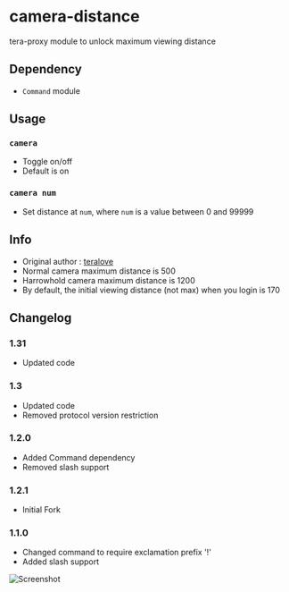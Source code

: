 # camera-distance
tera-proxy module to unlock maximum viewing distance

## Dependency
- `Command` module

## Usage
### `camera`
- Toggle on/off
- Default is on
### `camera num`
- Set distance at `num`, where `num` is a value between 0 and 99999

## Info
- Original author : [teralove](https://github.com/teralove)
- Normal camera maximum distance is 500
- Harrowhold camera maximum distance is 1200
- By default, the initial viewing distance (not max) when you login is 170

## Changelog 
### 1.31
- Updated code
### 1.3
- Updated code
- Removed protocol version restriction
### 1.2.0
- Added Command dependency
- Removed slash support
### 1.2.1
- Initial Fork
### 1.1.0
- Changed command to require exclamation prefix '!'
- Added slash support

![Screenshot](http://i.imgur.com/LzxGSgm.jpg)
